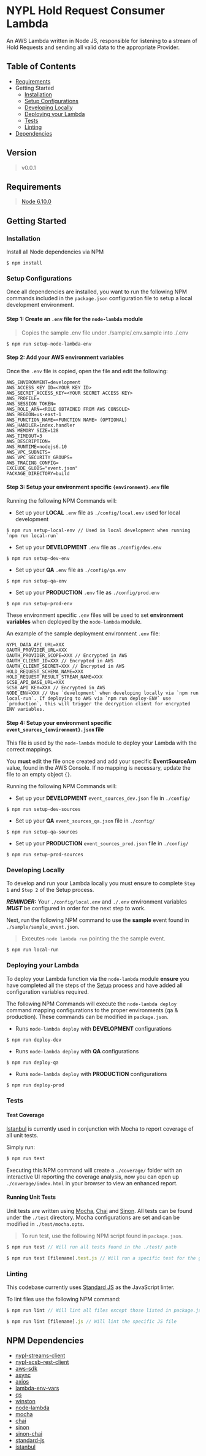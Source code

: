 # NYPL Hold Request Consumer Lambda

An AWS Lambda written in Node JS, responsible for listening to a stream of Hold Requests and sending all valid data to the appropriate Provider.

## Table of Contents
- [Requirements](#requirements)
- Getting Started
  - [Installation](#installation)
  - [Setup Configurations](#setup-configurations)
  - [Developing Locally](#developing-locally)
  - [Deploying your Lambda](#deploying-your-lambda)
  - [Tests](#tests)
  - [Linting](#linting)
- [Dependencies](#npm-dependencies)

## Version
> v0.0.1

## Requirements
> [Node 6.10.0](https://nodejs.org/docs/v6.1.0/api/)

## Getting Started

### Installation

Install all Node dependencies via NPM
```console
$ npm install
```

### Setup Configurations

Once all dependencies are installed, you want to run the following NPM commands included in the `package.json` configuration file to setup a local development environment.

#### Step 1: Create an `.env` file for the `node-lambda` module
> Copies the sample .env file under ./sample/.env.sample into ./.env

```console
$ npm run setup-node-lambda-env
```

#### Step 2: Add your AWS environment variables
Once the `.env` file is copied, open the file and edit the following:
```console
AWS_ENVIRONMENT=development
AWS_ACCESS_KEY_ID=<YOUR KEY ID>
AWS_SECRET_ACCESS_KEY=<YOUR SECRET ACCESS KEY>
AWS_PROFILE=
AWS_SESSION_TOKEN=
AWS_ROLE_ARN=<ROLE OBTAINED FROM AWS CONSOLE>
AWS_REGION=us-east-1
AWS_FUNCTION_NAME=<FUNCTION NAME> (OPTIONAL)
AWS_HANDLER=index.handler
AWS_MEMORY_SIZE=128
AWS_TIMEOUT=3
AWS_DESCRIPTION=
AWS_RUNTIME=nodejs6.10
AWS_VPC_SUBNETS=
AWS_VPC_SECURITY_GROUPS=
AWS_TRACING_CONFIG=
EXCLUDE_GLOBS="event.json"
PACKAGE_DIRECTORY=build
```

#### Step 3: Setup your environment specific `{environment}.env` file

Running the following NPM Commands will:

* Set up your **LOCAL** `.env` file as `./config/local.env` used for local development

```console
$ npm run setup-local-env // Used in local development when running `npm run local-run`
```

* Set up your **DEVELOPMENT** `.env` file as `./config/dev.env`
```console
$ npm run setup-dev-env
```

* Set up your **QA** `.env` file as `./config/qa.env`
```console
$ npm run setup-qa-env
```

* Set up your **PRODUCTION** `.env` file as `./config/prod.env`
```console
$ npm run setup-prod-env
```

These environment specific `.env` files will be used to set **environment variables** when deployed by the `node-lambda` module.

An example of the sample deployment environment `.env` file:
```console
NYPL_DATA_API_URL=XXX
OAUTH_PROVIDER_URL=XXX
OAUTH_PROVIDER_SCOPE=XXX // Encrypted in AWS
OAUTH_CLIENT_ID=XXX // Encrypted in AWS
OAUTH_CLIENT_SECRET=XXX // Encrypted in AWS
HOLD_REQUEST_SCHEMA_NAME=XXX
HOLD_REQUEST_RESULT_STREAM_NAME=XXX
SCSB_API_BASE_URL=XXX
SCSB_API_KEY=XXX // Encrypted in AWS
NODE_ENV=XXX // Use `development` when developing locally via `npm run local-run`. If deploying to AWS via `npm run deploy-ENV` use `production`, this will trigger the decryption client for encrypted ENV variables.
```

#### Step 4: Setup your environment specific `event_sources_{environment}.json` file
This file is used by the `node-lambda` module to deploy your Lambda with the correct mappings.

You **must** edit the file once created and add your specific **EventSourceArn** value, found in the AWS Console. If no mapping is necessary, update the file to an empty object `{}`.

Running the following NPM Commands will:

* Set up your **DEVELOPMENT** `event_sources_dev.json` file in `./config/`
```console
$ npm run setup-dev-sources
```

* Set up your **QA** `event_sources_qa.json` file in `./config/`
```console
$ npm run setup-qa-sources
```

* Set up your **PRODUCTION** `event_sources_prod.json` file in `./config/`
```console
$ npm run setup-prod-sources
```
### Developing Locally
To develop and run your Lambda locally you must ensure to complete `Step 1` and `Step 2` of the Setup process.

***REMINDER:*** Your `./config/local.env` and `./.env` environment variables ***MUST*** be configured in order for the next step to work.

Next, run the following NPM command to use the **sample** event found in `./sample/sample_event.json`.

> Exceutes `node lambda run` pointing the the sample event.
```console
$ npm run local-run
```

### Deploying your Lambda
To deploy your Lambda function via the `node-lambda` module __**ensure**__ you have completed all the steps of the [Setup](#setup-configurations) process and have added all configuration variables required.

The following NPM Commands will execute the `node-lambda deploy` command mapping configurations to the proper environments (qa & production). These commands can be modified in `package.json`.

* Runs `node-lambda deploy` with **DEVELOPMENT** configurations
```console
$ npm run deploy-dev
```

* Runs `node-lambda deploy` with **QA** configurations
```console
$ npm run deploy-qa
```

* Runs `node-lambda deploy` with **PRODUCTION** configurations
```console
$ npm run deploy-prod
```

### Tests
#### Test Coverage
[Istanbul](https://github.com/istanbuljs/nyc) is currently used in conjunction with Mocha to report coverage of all unit tests.

Simply run:
```javascript
$ npm run test
```

Executing this NPM command will create a `./coverage/` folder with an interactive UI reporting the coverage analysis, now you can open up `./coverage/index.html` in your browser to view an enhanced report.

#### Running Unit Tests
Unit tests are written using [Mocha](https://github.com/mochajs/mocha), [Chai](https://github.com/chaijs) and [Sinon](https://github.com/domenic/sinon-chai). All tests can be found under the `./test` directory. Mocha configurations are set and can be modified in `./test/mocha.opts`.

> To run test, use the following NPM script found in `package.json`.

```javascript
$ npm run test // Will run all tests found in the ./test/ path
```

```javascript
$ npm run test [filename].test.js // Will run a specific test for the given filename
```
### Linting
This codebase currently uses [Standard JS](https://www.npmjs.com/package/standard) as the JavaScript linter.

To lint files use the following NPM command:
```javascript
$ npm run lint // Will lint all files except those listed in package.json under standard->ignore
```

```javascript
$ npm run lint [filename].js // Will lint the specific JS file
```

## NPM Dependencies
* [nypl-streams-client](https://www.npmjs.com/package/@nypl/nypl-streams-client)
* [nypl-scsb-rest-client](https://www.npmjs.com/package/@nypl/scsb-rest-client)
* [aws-sdk](https://www.npmjs.com/package/aws-sdk)
* [async](https://www.npmjs.com/package/async)
* [axios](https://www.npmjs.com/package/axios)
* [lambda-env-vars](https://www.npmjs.com/package/lambda-env-vars)
* [qs](https://www.npmjs.com/package/qs)
* [winston](https://www.npmjs.com/package/winston)
* [node-lambda](https://www.npmjs.com/package/node-lambda)
* [mocha](https://www.npmjs.com/package/mocha)
* [chai](https://www.npmjs.com/package/chai)
* [sinon](https://www.npmjs.com/package/sinon)
* [sinon-chai](https://www.npmjs.com/package/sinon-chai)
* [standard-js](https://www.npmjs.com/package/standard)
* [istanbul](https://github.com/istanbuljs/nyc)
